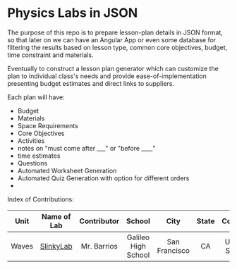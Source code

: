 Physics Labs in JSON
====================

The purpose of this repo is to prepare lesson-plan details in JSON format, so that later on we can have an Angular App
or even some database for filtering the results based on lesson type, common core objectives, budget, time constraint and materials.

Eventually to construct a lesson plan generator which can customize the plan to individual class's needs and provide ease-of-implementation 
presenting budget estimates and direct links to suppliers.

Each plan will have:
* Budget
* Materials
* Space Requirements
* Core Objectives
* Activities
 * notes on "must come after ___" or "before ____"
 * time estimates
* Questions
 * Automated Worksheet Generation
 * Automated Quiz Generation with option for different orders
*


Index of Contributions:

| Unit |         Name of Lab         | Contributor |     School         |         City       | State | Country |
| :---:|         :---------:         | :---------: |     :----:         |         :---:      | :---: | :-----: |
| Waves| [SlinkyLab](SlinkyLab.json) | Mr. Barrios | Galileo High School|  San Francisco     |  CA   | United States |
 
